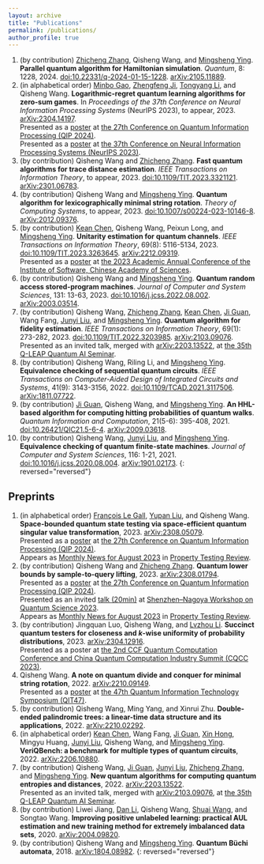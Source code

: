 ```yaml
---
layout: archive
title: "Publications"
permalink: /publications/
author_profile: true
---
```


1. (by contribution) [Zhicheng Zhang](https://scholar.google.com/citations?user=_CHPF-kAAAAJ&hl=en), Qisheng Wang, and [Mingsheng Ying](https://scholar.google.com/citations?user=jjPif6cAAAAJ&hl=en). **Parallel quantum algorithm for Hamiltonian simulation**. *Quantum*, 8: 1228, 2024. [doi:10.22331/q-2024-01-15-1228](https://doi.org/10.22331/q-2024-01-15-1228). [arXiv:2105.11889](https://arxiv.org/abs/2105.11889).
1. (in alphabetical order) [Minbo Gao](https://scholar.google.com/citations?user=b8i9J_QAAAAJ&hl=en), [Zhengfeng Ji](https://scholar.google.com/citations?user=2uXdu7AAAAAJ&hl=en), [Tongyang Li](https://www.tongyangli.com/), and Qisheng Wang. **Logarithmic-regret quantum learning algorithms for zero-sum games**. In *Proceedings of the 37th Conference on Neural Information Processing Systems* (NeurIPS 2023), to appear, 2023. [arXiv:2304.14197](https://arxiv.org/abs/2304.14197).  
Presented as a [poster](https://qip2024.tw/site/mypage.aspx?pid=263&lang=en&sid=1522) at [the 27th Conference on Quantum Information Processing (QIP 2024)](https://qip2024.tw/site/page.aspx?pid=901&sid=1522&lang=en).  
Presented as a [poster](https://neurips.cc/virtual/2023/poster/72771) at [the 37th Conference on Neural Information Processing Systems (NeurIPS 2023)](https://neurips.cc/Conferences/2023).
1. (by contribution) Qisheng Wang and [Zhicheng Zhang](https://scholar.google.com/citations?user=_CHPF-kAAAAJ&hl=en). **Fast quantum algorithms for trace distance estimation**. *IEEE Transactions on Information Theory*, to appear, 2023. [doi:10.1109/TIT.2023.3321121](https://doi.org/10.1109/TIT.2023.3321121). [arXiv:2301.06783](https://arxiv.org/abs/2301.06783).
1. (by contribution) Qisheng Wang and [Mingsheng Ying](https://scholar.google.com/citations?user=jjPif6cAAAAJ&hl=en). **Quantum algorithm for lexicographically minimal string rotation**. *Theory of Computing Systems*, to appear, 2023. [doi:10.1007/s00224-023-10146-8](https://doi.org/10.1007/s00224-023-10146-8). [arXiv:2012.09376](https://arxiv.org/abs/2012.09376).
1. (by contribution) [Kean Chen](https://scholar.google.com/citations?user=Ncvskw4AAAAJ&hl=en), Qisheng Wang, Peixun Long, and [Mingsheng Ying](https://scholar.google.com/citations?user=jjPif6cAAAAJ&hl=en). **Unitarity estimation for quantum channels**. *IEEE Transactions on Information Theory*, 69(8): 5116-5134, 2023. [doi:10.1109/TIT.2023.3263645](https://doi.org/10.1109/TIT.2023.3263645). [arXiv:2212.09319](https://arxiv.org/abs/2212.09319).  
Presented as a [poster](http://www.is.cas.cn/ztzl2016/2023xsnh/2023hbzs/) at [the 2023 Academic Annual Conference of the Institute of Software, Chinese Academy of Sciences](http://www.is.cas.cn/ztzl2016/rjsxsnh/2023xsnh/).
1. (by contribution) Qisheng Wang and [Mingsheng Ying](https://scholar.google.com/citations?user=jjPif6cAAAAJ&hl=en). **Quantum random access stored-program machines**. *Journal of Computer and System Sciences*, 131: 13-63, 2023. [doi:10.1016/j.jcss.2022.08.002](https://doi.org/10.1016/j.jcss.2022.08.002). [arXiv:2003.03514](https://arxiv.org/abs/2003.03514).
1. (by contribution) Qisheng Wang, [Zhicheng Zhang](https://scholar.google.com/citations?user=_CHPF-kAAAAJ&hl=en), [Kean Chen](https://scholar.google.com/citations?user=Ncvskw4AAAAJ&hl=en), [Ji Guan](https://scholar.google.com/citations?user=muIp5UIAAAAJ&hl=en), Wang Fang, [Junyi Liu](https://scholar.google.com/citations?user=jJ0y2JEAAAAJ&hl=en), and [Mingsheng Ying](https://scholar.google.com/citations?user=jjPif6cAAAAJ&hl=en). **Quantum algorithm for fidelity estimation**. *IEEE Transactions on Information Theory*, 69(1): 273-282, 2023. [doi:10.1109/TIT.2022.3203985](https://doi.org/10.1109/TIT.2022.3203985). [arXiv:2103.09076](https://arxiv.org/abs/2103.09076).  
Presented as an invited talk, merged with [arXiv:2203.13522](https://arxiv.org/abs/2203.13522), at [the 35th Q-LEAP Quantum AI Seminar](https://qleap-qai.jp/seminar/post-2176822.html).
1. (by contribution) Qisheng Wang, Riling Li, and [Mingsheng Ying](https://scholar.google.com/citations?user=jjPif6cAAAAJ&hl=en). **Equivalence checking of sequential quantum circuits**. *IEEE Transactions on Computer-Aided Design of Integrated Circuits and Systems*, 41(9): 3143-3156, 2022. [doi:10.1109/TCAD.2021.3117506](https://doi.org/10.1109/TCAD.2021.3117506). [arXiv:1811.07722](https://arxiv.org/abs/1811.07722).
1. (by contribution) [Ji Guan](https://scholar.google.com/citations?user=muIp5UIAAAAJ&hl=en), Qisheng Wang, and [Mingsheng Ying](https://scholar.google.com/citations?user=jjPif6cAAAAJ&hl=en). **An HHL-based algorithm for computing hitting probabilities of quantum walks**. *Quantum Information and Computation*, 21(5-6): 395-408, 2021. [doi:10.26421/QIC21.5-6-4](https://doi.org/10.26421/QIC21.5-6-4). [arXiv:2009.03618](https://arxiv.org/abs/2009.03618).
1. (by contribution) Qisheng Wang, [Junyi Liu](https://scholar.google.com/citations?user=jJ0y2JEAAAAJ&hl=en), and [Mingsheng Ying](https://scholar.google.com/citations?user=jjPif6cAAAAJ&hl=en). **Equivalence checking of quantum finite-state machines**. *Journal of Computer and System Sciences*, 116: 1-21, 2021. [doi:10.1016/j.jcss.2020.08.004](https://doi.org/10.1016/j.jcss.2020.08.004). [arXiv:1901.02173](https://arxiv.org/abs/1901.02173).
{: reversed="reversed"}

## Preprints

1. (in alphabetical order) [François Le Gall](http://www.francoislegall.com/), [Yupan Liu](https://yupanliu.info/), and Qisheng Wang. **Space-bounded quantum state testing via space-efficient quantum singular value transformation**, 2023. [arXiv:2308.05079](https://arxiv.org/abs/2308.05079).  
Presented as a [poster](https://qip2024.tw/site/mypage.aspx?pid=263&lang=en&sid=1522) at [the 27th Conference on Quantum Information Processing (QIP 2024)](https://qip2024.tw/site/page.aspx?pid=901&sid=1522&lang=en).  
Appears as [Monthly News for August 2023](https://ptreview.sublinear.info/2023/09/news-for-august-2023/) in [Property Testing Review](https://ptreview.sublinear.info/).
1. (by contribution) Qisheng Wang and [Zhicheng Zhang](https://scholar.google.com/citations?user=_CHPF-kAAAAJ&hl=en). **Quantum lower bounds by sample-to-query lifting**, 2023. [arXiv:2308.01794](https://arxiv.org/abs/2308.01794).  
Presented as a [poster](https://qip2024.tw/site/mypage.aspx?pid=263&lang=en&sid=1522) at [the 27th Conference on Quantum Information Processing (QIP 2024)](https://qip2024.tw/site/page.aspx?pid=901&sid=1522&lang=en).  
Presented as an invited [talk (20min)](https://youtu.be/RebEfLFH69I?t=3015) at [Shenzhen–Nagoya Workshop on Quantum Science 2023](https://shenzhen-nagoya.github.io/2023/).  
Appears as [Monthly News for August 2023](https://ptreview.sublinear.info/2023/09/news-for-august-2023/) in [Property Testing Review](https://ptreview.sublinear.info/).
1. (by contribution) Jingquan Luo, Qisheng Wang, and [Lvzhou Li](https://scholar.google.com/citations?user=a07s0UwAAAAJ&hl=en). **Succinct quantum testers for closeness and $k$-wise uniformity of probability distributions**, 2023. [arXiv:2304.12916](https://arxiv.org/abs/2304.12916).  
Presented as a poster at [the 2nd CCF Quantum Computation Conference and China Quantum Computation Industry Summit (CQCC 2023)](https://ccf.org.cn/cqcc2023).
1. Qisheng Wang. **A note on quantum divide and conquer for minimal string rotation**, 2022. [arXiv:2210.09149](https://arxiv.org/abs/2210.09149).  
Presented as a [poster](https://ken.ieice.org/ken/paper/20221208DCpl/eng/) at [the 47th Quantum Information Technology Symposium (QIT47)](https://www.ieice.org/es/qit/qit47/index_e.html).
1. (by contribution) Qisheng Wang, Ming Yang, and Xinrui Zhu. **Double-ended palindromic trees: a linear-time data structure and its applications**, 2022. [arXiv:2210.02292](https://arxiv.org/abs/2210.02292).
1. (in alphabetical order) [Kean Chen](https://scholar.google.com/citations?user=Ncvskw4AAAAJ&hl=en), Wang Fang, [Ji Guan](https://scholar.google.com/citations?user=muIp5UIAAAAJ&hl=en), [Xin Hong](https://scholar.google.com/citations?user=Vm4a-uMAAAAJ&hl=en), Mingyu Huang, [Junyi Liu](https://scholar.google.com/citations?user=jJ0y2JEAAAAJ&hl=en), Qisheng Wang, and [Mingsheng Ying](https://scholar.google.com/citations?user=jjPif6cAAAAJ&hl=en). **VeriQBench: a benchmark for multiple types of quantum circuits**, 2022. [arXiv:2206.10880](https://arxiv.org/abs/2206.10880).
1. (by contribution) Qisheng Wang, [Ji Guan](https://scholar.google.com/citations?user=muIp5UIAAAAJ&hl=en), [Junyi Liu](https://scholar.google.com/citations?user=jJ0y2JEAAAAJ&hl=en), [Zhicheng Zhang](https://scholar.google.com/citations?user=_CHPF-kAAAAJ&hl=en), and [Mingsheng Ying](https://scholar.google.com/citations?user=jjPif6cAAAAJ&hl=en). **New quantum algorithms for computing quantum entropies and distances**, 2022. [arXiv:2203.13522](https://arxiv.org/abs/2203.13522).  
Presented as an invited talk, merged with [arXiv:2103.09076](https://arxiv.org/abs/2103.09076), at [the 35th Q-LEAP Quantum AI Seminar](https://qleap-qai.jp/seminar/post-2176822.html).
1. (by contribution) Liwei Jiang, [Dan Li](http://nasp.cs.tsinghua.edu.cn/lidan.html), Qisheng Wang, [Shuai Wang](https://wangshuaizs.github.io/), and Songtao Wang. **Improving positive unlabeled learning: practical AUL estimation and new training method for extremely imbalanced data sets**, 2020. [arXiv:2004.09820](https://arxiv.org/abs/2004.09820).
1. (by contribution) Qisheng Wang and [Mingsheng Ying](https://scholar.google.com/citations?user=jjPif6cAAAAJ&hl=en). **Quantum Büchi automata**, 2018. [arXiv:1804.08982](https://arxiv.org/abs/1804.08982).
{: reversed="reversed"}

